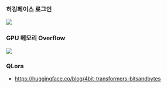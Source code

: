 ### 허깅페이스 로그인 ###

![](https://github.com/gnosia93/llm_diffusion_pytorch/blob/main/images/hf-login.png)

### GPU 메모리 Overflow ###

![](https://github.com/gnosia93/llm_diffusion_pytorch/blob/main/images/hf-memory-2.png)

### QLora ###
* https://huggingface.co/blog/4bit-transformers-bitsandbytes
